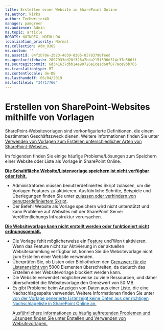 ```yaml
---
title: Erstellen einer Website in SharePoint Online
ms.author: kirks
author: Techwriter40
manager: pamgreen
ms.audience: Admin
ms.topic: article
ROBOTS: NOINDEX, NOFOLLOW
localization_priority: Normal
ms.collection: Adm_O365
ms.custom: ''
ms.assetid: 84f2b70e-2b23-4039-8305-85783798feed
ms.openlocfilehash: 2097933dd20f326a7bda2151596d514c37d566ff
ms.sourcegitcommit: 6d341637dbb14e90726a1ce1d68f077ace9bb765
ms.translationtype: MT
ms.contentlocale: de-DE
ms.lasthandoff: 06/04/2019
ms.locfileid: "34717766"
---
```

# <a name="create-sharepoint-sites-using-templates"></a>Erstellen von SharePoint-Websites mithilfe von Vorlagen

SharePoint-Websitevorlagen sind vorkonfigurierte Definitionen, die einem bestimmten Geschäftszweck dienen. Weitere Informationen finden Sie unter <a href="https://support.office.com/en-us/article/using-templates-to-create-different-kinds-of-sharepoint-sites-449eccec-ff99-4cf3-b62e-dcfee37e8da4">Verwenden von Vorlagen zum Erstellen unterschiedlicher Arten von SharePoint-Websites.</a></span></p> <p><span style="mso-bidi-font-family: Calibri; mso-bidi-theme-font: minor-latin;">Im folgenden finden Sie einige häufige Probleme/Lösungen zum Speichern einer Website oder Liste als Vorlage in SharePoint Online.</span></p> <p><strong style="mso-bidi-font-weight: normal;"><u><span style="mso-bidi-font-family: Calibri; mso-bidi-theme-font: minor-latin;">Die Schaltfläche Website/Listenvorlage speichern ist nicht verfügbar oder fehlt.</span></u></strong></p> <ul> <li><span style="mso-bidi-font-family: Calibri; mso-bidi-theme-font: minor-latin;">Administratoren müssen benutzerdefiniertes Skript zulassen, um die Vorlagen Features zu aktivieren. Ausführliche Schritte, Beispiele und Überlegungen finden Sie unter </span> </span> <a style="orphans: 2; -webkit-text-stroke-width: 0px; word-spacing: 0px;" href="https://docs.microsoft.com/en-us/sharepoint/allow-or-prevent-custom-script">zulassen oder verhindern von benutzerdefiniertem Skript</a>.</li> <li><span style="mso-bidi-font-family: Calibri; mso-bidi-theme-font: minor-latin;">Der Befehl Website als Vorlage speichern wird nicht unterstützt und kann Probleme auf Websites mit der SharePoint Server Veröffentlichungs Infrastruktur verursachen.</span></li> </ul> <p><strong style="mso-bidi-font-weight: normal;"><u><span style="mso-bidi-font-family: Calibri; mso-bidi-theme-font: minor-latin;">Die Websitevorlage kann nicht erstellt werden oder funktioniert nicht ordnungsgemäß.</span></u></strong></p> <ul> <li><span style="mso-bidi-font-family: Calibri; mso-bidi-theme-font: minor-latin;">Die Vorlage fehlt möglicherweise ein <a href="https://social.technet.microsoft.com/wiki/contents/articles/14423.sharepoint-2013-existing-features-guid.aspx">Feature</a> und&rsquo;Won t aktivieren. Wenn das Feature nicht zur Aktivierung in der aktuellen Websitesammlung verfügbar ist, können Sie die Websitevorlage nicht zum Erstellen einer Website verwenden.</span></li> <li><span style="mso-bidi-font-family: Calibri; mso-bidi-theme-font: minor-latin;">Überprüfen Sie, ob Listen oder Bibliotheken den <a href="https://support.office.com/en-us/article/Manage-large-lists-and-libraries-in-SharePoint-B8588DAE-9387-48C2-9248-C24122F07C59">Grenzwert für die Listenansicht von</a> 5000 Elementen überschreiten, da dadurch das Erstellen einer Websitevorlage blockiert werden kann.</span></li> <li><span style="mso-bidi-font-family: Calibri; mso-bidi-theme-font: minor-latin;">Die Website verwendet möglicherweise zu viele Ressourcen, und daher überschreitet die Websitevorlage den Grenzwert von 50 MB.</span></li> <li>
Es gibt Probleme beim Anzeigen von Daten aus einer Liste, die eine Nachschlagespalte verwendet. Weitere Informationen finden Sie unter </span> <span style="mso-bidi-font-family: Calibri; mso-bidi-theme-font: minor-latin;"> <a style="box-sizing: border-box; -webkit-text-stroke-width: 0px; word-spacing: 0px;" href="https://support.office.com/en-us/article/template-generated-list-doesn-t-display-correct-data-for-a-column-in-sharepoint-online-20430b62-e40c-4f6f-8889-aa24e80d605a"> <span style="color: #0067b8; text-decoration: none; text-underline: none;">von der Vorlage generierte Liste&rsquo;zeigt keine Daten aus der richtigen Nachschlageliste in SharePoint Online an.

Ausführlichere Informationen zu häufig auftretenden Problemen und Lösungen finden Sie <a href="https://support.office.com/en-us/article/Create-and-use-site-templates-60371B0F-00E0-4C49-A844-34759EBDD989">unter Erstellen und Verwenden von Websitevorlagen.




